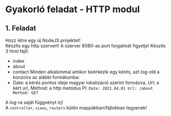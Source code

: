 # Gyakorló feladat - HTTP modul

## 1. Feladat
Hozz létre egy új NodeJS projektet!   
Készíts egy http szervert!
A szerver 8080-as port forgalmát figyelje! 
Készíts 3 html fájlt: 
- index 
- about 
- contact 
Minden alkalommal amikor beérkezik egy kérés, azt log-old a konzolra az alábbi formátumba:  
- Date: a kérés pontos ideje magyar lokalizáció szerint formázva, Url: a kért url, Method: a http metódus
Pl: `Date: 2021.04.01 Url: /about Method: GET`  

A log-ra saját függvényt írj!  
A `controller`, `views`, `routers` külön mappákban/fájlokban legyenek!  
